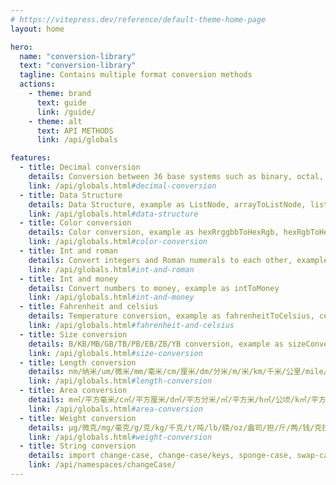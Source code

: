 ```yaml
---
# https://vitepress.dev/reference/default-theme-home-page
layout: home

hero:
  name: "conversion-library"
  text: "conversion-library"
  tagline: Contains multiple format conversion methods
  actions:
    - theme: brand
      text: guide
      link: /guide/
    - theme: alt
      text: API METHODS
      link: /api/globals

features:
  - title: Decimal conversion
    details: Conversion between 36 base systems such as binary, octal, decimal, etc, example as octalToBinary, eightToTwo, binaryToOctal, twoToEight, decimalToBinary, tenToTwo, binaryToDecimal, twoToTen, decimalToOtherBase, tenToOther, otherBaseToDecimal, otherToTen
    link: /api/globals.html#decimal-conversion
  - title: Data Structure
    details: Data Structure, example as ListNode, arrayToListNode, listNodeToArray, combinationArrangement, elTableRowSpan, arrayToTree, treeToArray
    link: /api/globals.html#data-structure
  - title: Color conversion
    details: Color conversion, example as hexRrggbbToHexRgb, hexRgbToHexRrggbb, hexRgbsToRgbArray, hexRgbsToRgbObject, hexRgbsToRgb, rgbToRgbArray, rgbToRgbObject, rgbToHexRgbs
    link: /api/globals.html#color-conversion
  - title: Int and roman
    details: Convert integers and Roman numerals to each other, example as intToRoman, intArrayToRomanArray, romanToInt, romanArrayToIntArray
    link: /api/globals.html#int-and-roman
  - title: Int and money
    details: Convert numbers to money, example as intToMoney
    link: /api/globals.html#int-and-money
  - title: Fahrenheit and celsius
    details: Temperature conversion, example as fahrenheitToCelsius, celsiusToFahrenheit
    link: /api/globals.html#fahrenheit-and-celsius
  - title: Size conversion
    details: B/KB/MB/GB/TB/PB/EB/ZB/YB conversion, example as sizeConversionBase, sizeConversionArray, sizeConversionString
    link: /api/globals.html#size-conversion
  - title: Length conversion
    details: nm/纳米/um/微米/mm/毫米/cm/厘米/dm/分米/m/米/km/千米/公里/mile/英里/yd/码/ft/英尺/in/英寸/里/丈/尺/寸/分/n mile/海里 conversion, example as lengthConversionBase
    link: /api/globals.html#length-conversion
  - title: Area conversion
    details: m㎡/平方毫米/c㎡/平方厘米/d㎡/平方分米/㎡/平方米/h㎡/公顷/k㎡/平方千米/sq.in/平方英寸/sq.ft/平方英尺/sq.yd/平方码/acre/英亩/sq.mi/平方英里/平方丈/平方尺/平方寸/亩/分 conversion, example as areaConversionBase
    link: /api/globals.html#area-conversion
  - title: Weight conversion
    details: μg/微克/mg/毫克/g/克/kg/千克/t/吨/lb/磅/oz/盎司/担/斤/两/钱/克拉 conversion, example as weightConversionBase
    link: /api/globals.html#weight-conversion
  - title: String conversion
    details: import change-case, change-case/keys, sponge-case, swap-case, title-case
    link: /api/namespaces/changeCase/
---
```


